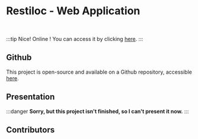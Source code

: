 <script setup>
	import { VPTeamMembers } from 'vitepress/theme'

	const additionalsMembers = [
		{
			avatar: 'https://github.com/Dinholu.png',
			name: 'Alizée Hett',
			title: 'Contributor',
			links: [
				{ icon: 'github', link: 'https://github.com/Dinholu' }
			]
		},
		{
			avatar: 'https://github.com/Vladimir9595.png',
			name: 'Vladimir Sacchetto',
			title: 'Contributor',
			links: [
				{ icon: 'github', link: 'https://github.com/Vladimir9595' }
			]
		},
	]

	const members = [
		...additionalsMembers,
		{
			avatar: "https://github.com/AlxisHenry.png",
			name: "Alexis Henry",
			title: "Contributor",
			links: [
				{ icon: "github", link: "https://github.com/Alxishenry" },
				{
					icon: "linkedin",
					link: "https://www.linkedin.com/in/alexishenry03",
				},
			],
		},
	];
</script>

# Restiloc - Web Application <Badge type="tip" text="v0.1.0" />

<br>

:::tip Nice!
Online ! You can access it by clicking [here](https://restiloc.space).
:::

## Github

This project is open-source and available on a Github repository, accessible [here](https://github.com/Restiloc/api).

## Presentation

:::danger
**Sorry, but this project isn't finished, so I can't present it now.**
:::

## Contributors

<VPTeamMembers size="medium" :members="members" />
